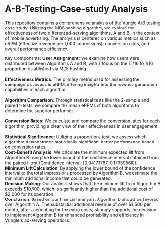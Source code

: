 # A-B-Testing-Case-study Analysis

This repository contains a comprehensive analysis of the Vungle A/B testing case study. Utilizing the MD5 hashing algorithm, we explore the effectiveness of two different ad-serving algorithms, A and B, in the context of mobile advertising. The analysis is centered on various metrics such as eRPM (effective revenue per 1,000 impressions), conversion rates, and overall performance efficiency.

Key Components:
<b>User Assignment</b>: We examine how users were distributed between Algorithms A and B, with a focus on the 15/16 to 1/16 proportion established via MD5 hashing.<br>
<br>
<b>Effectiveness Metrics</b>: The primary metric used for assessing the campaign's success is eRPM, offering insights into the revenue generation capabilities of each algorithm.<br>
<br>
<b>Algorithm Comparison</b>: Through statistical tests like the 2-sample and paired t-tests, we compare the mean eRPMs of both algorithms to determine the superior performer.<br>
<br>
<b>Conversion Rates</b>: We calculate and compare the conversion rates for each algorithm, providing a clear view of their effectiveness in user engagement.<br>
<br>
<b>Statistical Significance</b>: Utilizing a proportions test, we assess which algorithm demonstrates statistically significant better performance based on conversion rates.
<br>
<b>Cost-Benefit Analysis</b>: We calculate the minimum expected lift from Algorithm B using the lower bound of the confidence interval obtained from the paired t-test (Confidence Interval: [0.04173767, 0.17959566]).
<br>
<b>Minimum Lift Calculation</b>: By applying the lower bound of the confidence interval to the total impressions processed by Algorithm B, we estimate the minimum additional income that could be generated.
<br>
<b>Decision Making</b>: Our analysis shows that the minimum lift from Algorithm B exceeds $10,500, which is significantly higher than the additional cost of $2,000 for its operation.
<br>
<b>Conclusion</b>:
Based on our financial analysis, Algorithm B should be favored over Algorithm A. The substantial additional revenue of over $8,500 per month, after accounting for the extra costs, strongly supports the decision to implement Algorithm B for enhanced profitability and efficiency in Vungle's ad-serving operations.
